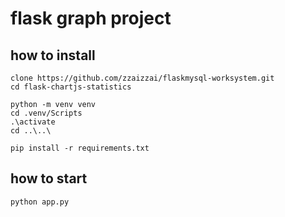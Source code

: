 # flask graph project

## how to install
```
clone https://github.com/zzaizzai/flaskmysql-worksystem.git
cd flask-chartjs-statistics

python -m venv venv
cd .venv/Scripts
.\activate
cd ..\..\

pip install -r requirements.txt
```

## how to start
```
python app.py
```